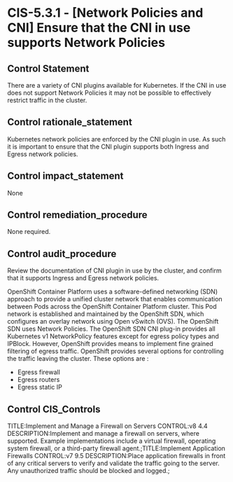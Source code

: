 # CIS-5.3.1 - \[Network Policies and CNI\] Ensure that the CNI in use supports Network Policies

## Control Statement

There are a variety of CNI plugins available for Kubernetes. If the CNI in use does not support Network Policies it may not be possible to effectively restrict traffic in the cluster.

## Control rationale_statement

Kubernetes network policies are enforced by the CNI plugin in use. As such it is important to ensure that the CNI plugin supports both Ingress and Egress network policies.

## Control impact_statement

None

## Control remediation_procedure

None required.

## Control audit_procedure

Review the documentation of CNI plugin in use by the cluster, and confirm that it supports Ingress and Egress network policies.

OpenShift Container Platform uses a software-defined networking (SDN) approach to provide a unified cluster network that enables communication between Pods across the OpenShift Container Platform cluster. This Pod network is established and maintained by the OpenShift SDN, which configures an overlay network using Open vSwitch (OVS). The OpenShift SDN uses Network Policies. The OpenShift SDN CNI plug-in provides all Kubernetes v1 NetworkPolicy features except for egress policy types and IPBlock. However, OpenShift provides means to implement fine grained filtering of egress traffic. OpenShift provides several options for controlling the traffic leaving the cluster. These options are :

- Egress firewall
- Egress routers
- Egress static IP

## Control CIS_Controls

TITLE:Implement and Manage a Firewall on Servers CONTROL:v8 4.4 DESCRIPTION:Implement and manage a firewall on servers, where supported. Example implementations include a virtual firewall, operating system firewall, or a third-party firewall agent.;TITLE:Implement Application Firewalls CONTROL:v7 9.5 DESCRIPTION:Place application firewalls in front of any critical servers to verify and validate the traffic going to the server. Any unauthorized traffic should be blocked and logged.;

